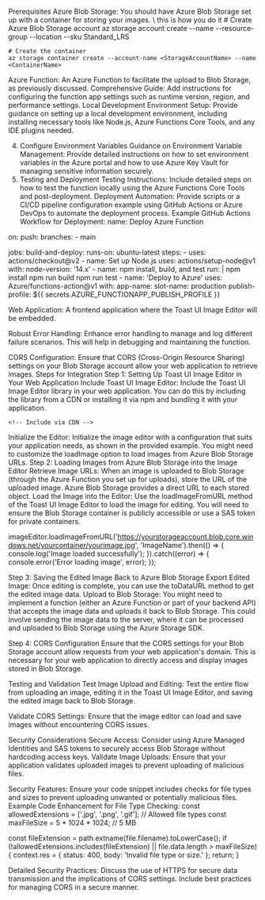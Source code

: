 Prerequisites
Azure Blob Storage: You should have Azure Blob Storage set up with a container for storing your images.
\\ this is how you do it
    # Create Azure Blob Storage account
    az storage account create --name <StorageAccountName> --resource-group <ResourceGroupName> --location <Location> --sku Standard_LRS

    # Create the container
    az storage container create --account-name <StorageAccountName> --name <ContainerName>

Azure Function: An Azure Function to facilitate the upload to Blob Storage, as previously discussed.
    Comprehensive Guide: Add instructions for configuring the function app settings such as runtime version, region, and performance settings.
Local Development Environment Setup: Provide guidance on setting up a local development environment, including installing necessary tools like Node.js, Azure Functions Core Tools, and any IDE plugins needed.

4. Configure Environment Variables
Guidance on Environment Variable Management: Provide detailed instructions on how to set environment variables in the Azure portal and how to use Azure Key Vault for managing sensitive information securely.
5. Testing and Deployment
Testing Instructions: Include detailed steps on how to test the function locally using the Azure Functions Core Tools and post-deployment.
Deployment Automation: Provide scripts or a CI/CD pipeline configuration example using GitHub Actions or Azure DevOps to automate the deployment process.
Example GitHub Actions Workflow for Deployment:
name: Deploy Azure Function

on:
  push:
    branches:
      - main

jobs:
  build-and-deploy:
    runs-on: ubuntu-latest
    steps:
    - uses: actions/checkout@v2
    - name: Set up Node.js
      uses: actions/setup-node@v1
      with:
        node-version: '14.x'
    - name: npm install, build, and test
      run: |
        npm install
        npm run build
        npm run test
    - name: 'Deploy to Azure'
      uses: Azure/functions-action@v1
      with:
        app-name: <YourFunctionAppName>
        slot-name: production
        publish-profile: ${{ secrets.AZURE_FUNCTIONAPP_PUBLISH_PROFILE }}


Web Application: A frontend application where the Toast UI Image Editor will be embedded.

Robust Error Handling: Enhance error handling to manage and log different failure scenarios. This will help in debugging and maintaining the function.


CORS Configuration: Ensure that CORS (Cross-Origin Resource Sharing) settings on your Blob Storage account allow your web application to retrieve images.
Steps for Integration
Step 1: Setting Up Toast UI Image Editor in Your Web Application
Include Toast UI Image Editor: Include the Toast UI Image Editor library in your web application. You can do this by including the library from a CDN or installing it via npm and bundling it with your application.

    <!-- Include via CDN -->
<script src="https://uicdn.toast.com/tui-image-editor/latest/tui-image-editor.js"></script>
<link rel="stylesheet" href="https://uicdn.toast.com/tui-image-editor/latest/tui-image-editor.css">

Initialize the Editor: Initialize the image editor with a configuration that suits your application needs, as shown in the provided example. You might need to customize the loadImage option to load images from Azure Blob Storage URLs.
Step 2: Loading Images from Azure Blob Storage into the Image Editor
Retrieve Image URLs: When an image is uploaded to Blob Storage (through the Azure Function you set up for uploads), store the URL of the uploaded image. Azure Blob Storage provides a direct URL to each stored object.
Load the Image into the Editor: Use the loadImageFromURL method of the Toast UI Image Editor to load the image for editing. You will need to ensure the Blob Storage container is publicly accessible or use a SAS token for private containers.

imageEditor.loadImageFromURL('https://yourstorageaccount.blob.core.windows.net/yourcontainer/yourimage.jpg', 'ImageName').then(() => {
    console.log('Image loaded successfully');
}).catch((error) => {
    console.error('Error loading image', error);
});

Step 3: Saving the Edited Image Back to Azure Blob Storage
Export Edited Image: Once editing is complete, you can use the toDataURL method to get the edited image data.
Upload to Blob Storage: You might need to implement a function (either an Azure Function or part of your backend API) that accepts the image data and uploads it back to Blob Storage. This could involve sending the image data to the server, where it can be processed and uploaded to Blob Storage using the Azure Storage SDK.

Step 4: CORS Configuration
Ensure that the CORS settings for your Blob Storage account allow requests from your web application's domain. This is necessary for your web application to directly access and display images stored in Blob Storage.

Testing and Validation
Test Image Upload and Editing: Test the entire flow from uploading an image, editing it in the Toast UI Image Editor, and saving the edited image back to Blob Storage.

Validate CORS Settings: Ensure that the image editor can load and save images without encountering CORS issues.

Security Considerations
Secure Access: Consider using Azure Managed Identities and SAS tokens to securely access Blob Storage without hardcoding access keys.
Validate Image Uploads: Ensure that your application validates uploaded images to prevent uploading of malicious files.

Security Features: Ensure your code snippet includes checks for file types and sizes to prevent uploading unwanted or potentially malicious files.
Example Code Enhancement for File Type Checking:
const allowedExtensions = ['.jpg', '.png', '.gif']; // Allowed file types
const maxFileSize = 5 * 1024 * 1024; // 5 MB

const fileExtension = path.extname(file.filename).toLowerCase();
if (!allowedExtensions.includes(fileExtension) || file.data.length > maxFileSize) {
    context.res = { status: 400, body: 'Invalid file type or size.' };
    return;
}




Detailed Security Practices: Discuss the use of HTTPS for secure data transmission and the implications of CORS settings. Include best practices for managing CORS in a secure manner.